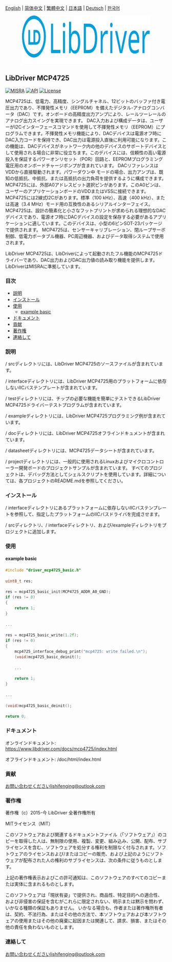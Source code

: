 [English](/README.md) | [ 简体中文](/README_zh-Hans.md) | [繁體中文](/README_zh-Hant.md) | [日本語](/README_ja.md) | [Deutsch](/README_de.md) | [한국어](/README_ko.md)

<div align=center>
<img src="/doc/image/logo.svg" width="400" height="150"/>
</div>

## LibDriver MCP4725

[![MISRA](https://img.shields.io/badge/misra-compliant-brightgreen.svg)](/misra/README.md) [![API](https://img.shields.io/badge/api-reference-blue.svg)](https://www.libdriver.com/docs/mcp4725/index.html) [![License](https://img.shields.io/badge/license-MIT-brightgreen.svg)](/LICENSE)

MCP4725は、低電力、高精度、シングルチャネル、12ビットのバッファ付き電圧出力であり、不揮発性メモリ（EEPROM）を備えたデジタル-アナログコンバータ（DAC）です。オンボードの高精度出力アンプにより、レールツーレールのアナログ出力スイングを実現できます。
DAC入力および構成データは、ユーザーがI2Cインターフェースコマンドを使用して不揮発性メモリ（EEPROM）にプログラムできます。不揮発性メモリ機能により、DACデバイスは電源オフ時にDAC入力コードを保持でき、DAC出力は電源投入直後に利用可能になります。この機能は、DACデバイスがネットワーク内の他のデバイスのサポートデバイスとして使用される場合に非常に役立ちます。このデバイスには、信頼性の高い電源投入を保証するパワーオンリセット（POR）回路と、EEPROMプログラミング電圧用のオンボードチャージポンプが含まれています。 DACリファレンスはVDDから直接駆動されます。パワーダウン中
モードの場合、出力アンプは、既知の低抵抗、中抵抗、または高抵抗の出力負荷を提供するように構成できます。MCP4725には、外部A0アドレスビット選択ピンがあります。このA0ピンは、ユーザーのアプリケーションボードのVDDまたはVSSに接続できます。MCP4725には2線式I2Cがあります。標準（100 kHz）、高速（400 kHz）、または高速（3.4 MHz）モード用の互換性のあるシリアルインターフェイス。 MCP4725は、設計の簡素化と小さなフットプリントが求められる理想的なDACデバイスであり、電源オフ時にDACデバイスの設定を保存する必要があるアプリケーションに適しています。このデバイスは、小型の6ピンSOT-23パッケージで提供されます。 MCP4725は、センサーキャリブレーション、閉ループサーボ制御、低電力ポータブル機器、PC周辺機器、およびデータ取得システムで使用されます。

LibDriver MCP4725は、LibDriverによって起動されたフル機能のMCP4725ドライバーであり、DAC出力およびDAC出力値の読み取り機能を提供します。 LibDriverはMISRAに準拠しています。

### 目次

  - [説明](#説明)
  - [インストール](#インストール)
  - [使用](#使用)
    - [example basic](#example-basic)
  - [ドキュメント](#ドキュメント)
  - [貢献](#貢献)
  - [著作権](#著作権)
  - [連絡して](#連絡して)

### 説明

/ srcディレクトリには、LibDriver MCP4725のソースファイルが含まれています。

/ interfaceディレクトリには、LibDriver MCP4725用のプラットフォームに依存しないIICバステンプレートが含まれています。

/ testディレクトリには、チップの必要な機能を簡単にテストできるLibDriver MCP4725ドライバーテストプログラムが含まれています。

/ exampleディレクトリには、LibDriver MCP4725プログラミング例が含まれています。

/ docディレクトリには、LibDriver MCP4725オフラインドキュメントが含まれています。

/ datasheetディレクトリには、MCP4725データシートが含まれています。

/ projectディレクトリには、一般的に使用されるLinuxおよびマイクロコントローラー開発ボードのプロジェクトサンプルが含まれています。 すべてのプロジェクトは、デバッグ方法としてシェルスクリプトを使用しています。詳細については、各プロジェクトのREADME.mdを参照してください。

### インストール

/ interfaceディレクトリにあるプラットフォームに依存しないIICバステンプレートを参照して、指定したプラットフォームのIICバスドライバを完成させます。

/ srcディレクトリ、/ interfaceディレクトリ、および/exampleディレクトリをプロジェクトに追加します。

### 使用

#### example basic

```C
#include "driver_mcp4725_basic.h"

uint8_t res;

res = mcp4725_basic_init(MCP4725_ADDR_A0_GND);
if (res != 0)
{
    return 1;
}

...

res = mcp4725_basic_write(1.2f);
if (res != 0)
{
    mcp4725_interface_debug_print("mcp4725: write failed.\n");
    (void)mcp4725_basic_deinit();

    ...
    
    return 1;
}

...

(void)mcp4725_basic_deinit();

return 0;
```

### ドキュメント

オンラインドキュメント: https://www.libdriver.com/docs/mcp4725/index.html

オフラインドキュメント: /doc/html/index.html

### 貢献

お問い合わせくださいlishifenging@outlook.com

### 著作権

著作権（c）2015-今 LibDriver 全著作権所有

MITライセンス（MIT）

このソフトウェアおよび関連するドキュメントファイル（「ソフトウェア」）のコピーを取得した人は、無制限の使用、複製、変更、組み込み、公開、配布、サブライセンスを含む、ソフトウェアを処分する権利を制限なく付与されます。ソフトウェアのライセンスおよび/またはコピーの販売、および上記のようにソフトウェアが配布された人の権利のサブライセンスは、次の条件に従うものとします。

上記の著作権表示およびこの許可通知は、このソフトウェアのすべてのコピーまたは実体に含まれるものとします。

このソフトウェアは「現状有姿」で提供され、商品性、特定目的への適合性、および非侵害の保証を含むがこれらに限定されない、明示または黙示を問わず、いかなる種類の保証もありません。 いかなる場合も、作者または著作権所有者は、契約、不法行為、またはその他の方法で、本ソフトウェアおよび本ソフトウェアの使用またはその他の廃棄に起因または関連して、請求、損害、またはその他の責任を負わないものとします。

### 連絡して

お問い合わせくださいlishifenging@outlook.com